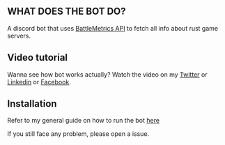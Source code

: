 
## WHAT DOES THE BOT DO?

A discord bot that uses [BattleMetrics API](https://www.battlemetrics.com/) to fetch all info about rust game servers.

## Video tutorial

Wanna see how bot works actually? Watch the video on my [Twitter](https://twitter.com/bilal_the_dev/status/1762801843560681854) or [Linkedin](https://www.linkedin.com/feed/update/urn:li:activity:7168566496837804032/) or [Facebook](https://www.facebook.com/61556182875591/videos/792055056277837/).

## Installation

Refer to my general guide on how to run the bot [here](https://github.com/bilal-the-dev/How-to-run-my-discord-bots)

If you still face any problem, please open a issue.

